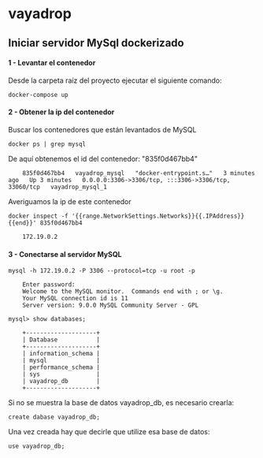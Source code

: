 # vayadrop

## Iniciar servidor MySql dockerizado
#### 1 - Levantar el contenedor
Desde la carpeta raíz del proyecto ejecutar el siguiente comando:
~~~
docker-compose up
~~~
#### 2 - Obtener la ip del contenedor
Buscar los contenedores que están levantados de MySQL 
~~~
docker ps | grep mysql
~~~
De aquí obtenemos el id del contenedor: "835f0d467bb4"
~~~
    835f0d467bb4   vayadrop_mysql   "docker-entrypoint.s…"   3 minutes ago   Up 3 minutes   0.0.0.0:3306->3306/tcp, :::3306->3306/tcp, 33060/tcp   vayadrop_mysql_1
~~~
Averiguamos la ip de este contenedor
~~~
docker inspect -f '{{range.NetworkSettings.Networks}}{{.IPAddress}}{{end}}' 835f0d467bb4
~~~
~~~
    172.19.0.2
~~~
#### 3 - Conectarse al servidor MySQL
~~~
mysql -h 172.19.0.2 -P 3306 --protocol=tcp -u root -p
~~~
~~~
    Enter password: 
    Welcome to the MySQL monitor.  Commands end with ; or \g.
    Your MySQL connection id is 11
    Server version: 9.0.0 MySQL Community Server - GPL
~~~
~~~
mysql> show databases;
~~~
~~~
    +--------------------+
    | Database           |
    +--------------------+
    | information_schema |
    | mysql              |
    | performance_schema |
    | sys                |
    | vayadrop_db        |
    +--------------------+
~~~
Si no se muestra la base de datos vayadrop_db, es necesario crearla:
~~~
create dabase vayadrop_db;
~~~
Una vez creada hay que decirle que utilize esa base de datos:
~~~
use vayadrop_db;
~~~
